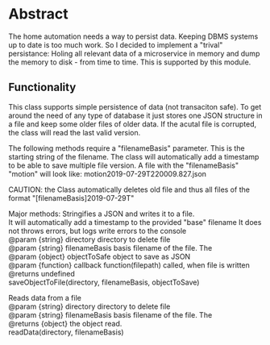 # Abstract

The home automation needs a way to persist data. Keeping DBMS systems up to date is too much work. So I decided to implement
a "trival" persistance: Holing all relevant data of a microservice in memory and dump the memory to disk - from time to time.
This is supported by this module.

## Functionality

This class supports simple persistence of data (not transaciton safe). To get around the need of any type of database it just stores one JSON structure in a file and keep some older files of older data. If the acutal file is corrupted, the class will
read the last valid version.  

The following methods require a "filenameBasis" parameter. This is the starting string of the filename. The class will automatically add a timestamp to be able to save multiple file version.
A file with the "filenameBasis" "motion" will look like: motion2019-07-29T220009.827.json

CAUTION: the Class automatically deletes old file and thus all files of the format  "[filenameBasis]2019-07-29T"

Major methods:
 Stringifies a JSON and writes it to a file.  
 It will automatically add a timestamp to the provided "base" filename
 It does not throws errors, but logs write errors to the console  
 @param {string} directory directory to delete file  
 @param {string} filenameBasis basis filename of the file. The  
 @param {object} objectToSafe object to save as JSON  
 @param {function} callback function(filepath) called, when file is written  
 @returns undefined  
saveObjectToFile(directory, filenameBasis, objectToSave)  
  
 Reads data from a file  
 @param {string} directory directory to delete file  
 @param {string} filenameBasis basis filename of the file. The  
 @returns {object} the object read.  
readData(directory, filenameBasis)  
